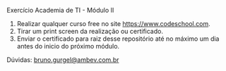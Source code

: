Exercício Academia de TI - Módulo II

1. Realizar qualquer curso free no site https://www.codeschool.com.
2. Tirar um print screen da realização ou certificado.
3. Enviar o certificado para raiz desse repositório até no máximo um dia antes do inicio do próximo módulo.

Dúvidas: bruno.gurgel@ambev.com.br
